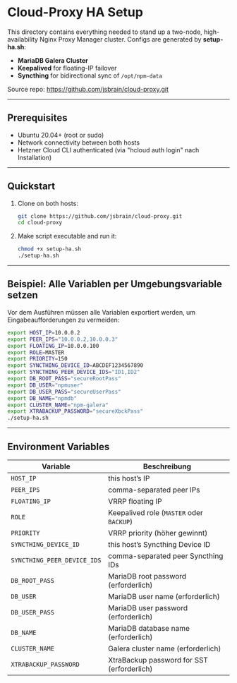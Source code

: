 # Cloud-Proxy HA Setup

This directory contains everything needed to stand up a two-node, high-availability
Nginx Proxy Manager cluster. Configs are generated by **setup-ha.sh**:

- **MariaDB Galera Cluster**
- **Keepalived** for floating-IP failover
- **Syncthing** for bidirectional sync of `/opt/npm-data`

Source repo: https://github.com/jsbrain/cloud-proxy.git

---

## Prerequisites

- Ubuntu 20.04+ (root or sudo)
- Network connectivity between both hosts
- Hetzner Cloud CLI authenticated (via "hcloud auth login" nach Installation)

---

## Quickstart

1. Clone on both hosts:
   ```bash
   git clone https://github.com/jsbrain/cloud-proxy.git
   cd cloud-proxy
   ```
2. Make script executable and run it:
   ```bash
   chmod +x setup-ha.sh
   ./setup-ha.sh
   ```

---

## Beispiel: Alle Variablen per Umgebungsvariable setzen

Vor dem Ausführen müssen alle Variablen exportiert werden, um Eingabeaufforderungen zu vermeiden:

```bash
export HOST_IP=10.0.0.2
export PEER_IPS="10.0.0.2,10.0.0.3"
export FLOATING_IP=10.0.0.100
export ROLE=MASTER
export PRIORITY=150
export SYNCTHING_DEVICE_ID=ABCDEF1234567890
export SYNCTHING_PEER_DEVICE_IDS="ID1,ID2"
export DB_ROOT_PASS="secureRootPass"
export DB_USER="npmuser"
export DB_USER_PASS="secureUserPass"
export DB_NAME="npmdb"
export CLUSTER_NAME="npm-galera"
export XTRABACKUP_PASSWORD="secureXbckPass"
./setup-ha.sh
```

---

## Environment Variables

| Variable                    | Beschreibung                               |
| --------------------------- | ------------------------------------------ |
| `HOST_IP`                   | this host’s IP                             |
| `PEER_IPS`                  | comma-separated peer IPs                   |
| `FLOATING_IP`               | VRRP floating IP                           |
| `ROLE`                      | Keepalived role (`MASTER` oder `BACKUP`)   |
| `PRIORITY`                  | VRRP priority (höher gewinnt)              |
| `SYNCTHING_DEVICE_ID`       | this host’s Syncthing Device ID            |
| `SYNCTHING_PEER_DEVICE_IDS` | comma-separated peer Syncthing IDs         |
| `DB_ROOT_PASS`              | MariaDB root password (erforderlich)       |
| `DB_USER`                   | MariaDB user name (erforderlich)           |
| `DB_USER_PASS`              | MariaDB user password (erforderlich)       |
| `DB_NAME`                   | MariaDB database name (erforderlich)       |
| `CLUSTER_NAME`              | Galera cluster name (erforderlich)         |
| `XTRABACKUP_PASSWORD`       | XtraBackup password for SST (erforderlich) |
